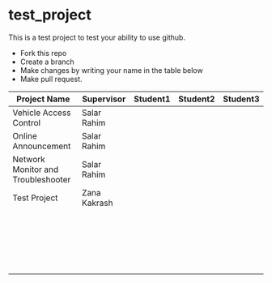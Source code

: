 # test_project
This is a test project to test your ability to use github.
- Fork this repo
- Create a branch
- Make changes by writing your name in the table below
- Make pull request.

| Project Name | Supervisor | Student1 | Student2 | Student3 |
| ------------ | ---------- |--------- | -------- | -------- |
|Vehicle Access Control| Salar Rahim | | | |
|Online Announcement|Salar Rahim||||
|Network Monitor and Troubleshooter|Salar Rahim||||
|Test Project|Zana Kakrash||||
||||||
||||||
||||||
||||||
||||||
||||||
||||||
||||||
||||||
||||||
||||||
||||||
||||||
||||||
||||||
||||||
||||||
||||||
||||||
||||||
||||||
